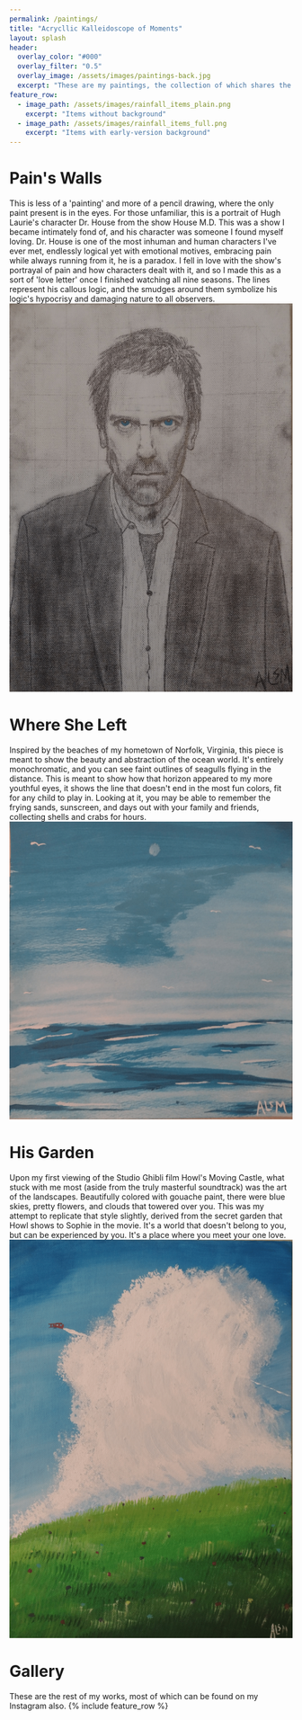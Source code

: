```yaml
---
permalink: /paintings/
title: "Acrycllic Kalleidoscope of Moments"
layout: splash
header:
  overlay_color: "#000"
  overlay_filter: "0.5"
  overlay_image: /assets/images/paintings-back.jpg
  excerpt: "These are my paintings, the collection of which shares the above name. All are centered mostly around landscapes and 'moments', enjoy!"
feature_row:
  - image_path: /assets/images/rainfall_items_plain.png
    excerpt: "Items without background"
  - image_path: /assets/images/rainfall_items_full.png
    excerpt: "Items with early-version background"
---
```


# Pain's Walls
This is less of a 'painting' and more of a pencil drawing, where the only paint present is in the eyes. For those unfamiliar, this is a portrait of Hugh Laurie's character Dr. House from the show House M.D. This was a show I became intimately fond of, and his character was someone I found myself loving. Dr. House is one of the most inhuman and human characters I've ever met, endlessly logical yet with emotional motives, embracing pain while always running from it, he is a paradox. I fell in love with the show's portrayal of pain and how characters dealt with it, and so I made this as a sort of 'love letter' once I finished watching all nine seasons. The lines represent his callous logic, and the smudges around them symbolize his logic's hypocrisy and damaging nature to all observers. 
![Alt text](/assets/images/house.png)

# Where She Left
Inspired by the beaches of my hometown of Norfolk, Virginia, this piece is meant to show the beauty and abstraction of the ocean world. It's entirely monochromatic, and you can see faint outlines of seagulls flying in the distance. This is meant to show how that horizon appeared to my more youthful eyes, it shows the line that doesn't end in the most fun colors, fit for any child to play in. Looking at it, you may be able to remember the frying sands, sunscreen, and days out with your family and friends, collecting shells and crabs for hours.
![Alt text](/assets/images/ocean.png)

# His Garden
Upon my first viewing of the Studio Ghibli film Howl's Moving Castle, what stuck with me most (aside from the truly masterful soundtrack) was the art of the landscapes. Beautifully colored with gouache paint, there were blue skies, pretty flowers, and clouds that towered over you. This was my attempt to replicate that style slightly, derived from the secret garden that Howl shows to Sophie in the movie. It's a world that doesn't belong to you, but can be experienced by you. It's a place where you meet your one love.
![Alt text](/assets/images/plane.png)

# Gallery
These are the rest of my works, most of which can be found on my Instagram also. 
{% include feature_row %}
